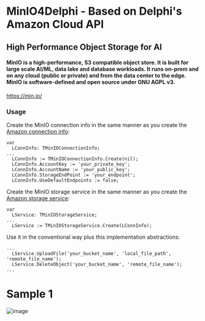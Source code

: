 # MinIO4Delphi - Based on Delphi's Amazon Cloud API

## High Performance Object Storage for AI

#### MinIO is a high-performance, S3 compatible object store. It is built for large scale AI/ML, data lake and database workloads. It runs on-prem and on any cloud (public or private) and from the data center to the edge. MinIO is software-defined and open source under GNU AGPL v3.

https://min.io/


### Usage

Create the MinIO connection info in the same manner as you create the [Amazon connection info](https://docwiki.embarcadero.com/Libraries/Alexandria/en/Data.Cloud.AmazonAPI.TAmazonConnectionInfo):

```
var
  LConnInfo: TMinIOConnectionInfo;
...
  LConnInfo := TMinIOConnectionInfo.Create(nil);
  LConnInfo.AccountKey := 'your_private_key';
  LConnInfo.AccountName := 'your_public_key';
  LConnInfo.StorageEndPoint := 'your_endpoint';
  LConnInfo.UseDefaultEndpoints := false;
```

Create the MinIO storage service in the same manner as you create the [Amazon storage service](https://docwiki.embarcadero.com/Libraries/Alexandria/en/Data.Cloud.AmazonAPI.TAmazonStorageService):

```
var
  LService: TMinIOStorageService;
...
  LService := TMinIOStorageService.Create(LConnInfo);
```

Use it in the conventional way plus this implementation abstractions:

```
...
  LService.UploadFile('your_bucket_name', 'local_file_path', 'remote_file_name');
  LService.DeleteObject('your_bucket_name', 'remote_file_name');
...
```

# Sample 1

![image](https://github.com/user-attachments/assets/22ce3ca9-8dd3-403f-abf8-c51d4a26be25)

